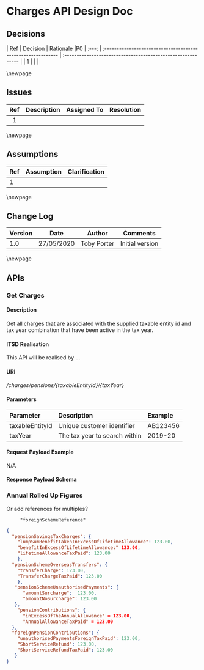 # Charges API Design Doc

## Decisions

| Ref  | Decision                                                     | Rationale                                                    |P0
| :---: | :----------------------------------------------------------- | :----------------------------------------------------------- |
|  1   |    |   |

\newpage 

## Issues

| Ref  | Description                                                  | Assigned To                             | Resolution                                                   |
| :---: | :----------------------------------------------------------- | :-------------------------------------- | :----------------------------------------------------------- |
|  1   |  |                          |                                                              |

\newpage

## Assumptions

| Ref  | Assumption                                                   | Clarification |
| ---- | ------------------------------------------------------------ | ------------- |
| 1    |  |               |

\newpage

 
## Change Log

| Version | Date | Author | Comments                                         |
| ------- | ---------- | --- | ------------------------------------------------ |
| 1.0     | 27/05/2020 | Toby Porter |Initial version  |

  

\newpage

## APIs

### Get Charges

#### Description

Get all charges that are associated with the supplied taxable entity id and tax year combination that have been active in the tax year.

#### ITSD Realisation

This API will be realised by ... 

#### URI

_/charges/pensions/{taxableEntityId}/{taxYear}_

#### Parameters

| Parameter       | Description                      | Example |
|:----------------|:---------------------------------|:--------|
| taxableEntityId | Unique customer identifier       | AB123456|
| taxYear         | The tax year to search within    | 2019-20 |


#### Request Payload Example

N/A

#### Response Payload Schema

### Annual Rolled Up Figures 

Or add references for multiples?
```  "UkPensionSchemeTaxReferenceNumber"
     "foreignSchemeReference"
````

```json
{
  "pensionSavingsTaxCharges": {
    "lumpSumBenefitTakenInExcessOfLifetimeAllowance": 123.00,
    "benefitInExcessOfLifetimeAllowance:" 123.00,
    "lifetimeAllowanceTaxPaid": 123.00
    },
  "pensionSchemeOverseasTransfers": {
    "transferCharge": 123.00,
    "TransferChargeTaxPaid": 123.00
    },
   "pensionSchemeUnauthorisedPayments": {
      "amountSurcharge":  123.00,
      "amountNoSurcharge": 123.00
   },
    "pensionContributions": {
      "inExcessOfTheAnnualAllowance" = 123.00,
      "AnnualAllowanceTaxPaid" = 123.00
  },
  "foreignPensionContributions": {
    "unauthorisedPaymentsForeignTaxPaid": 123.00,
    "ShortServiceRefund": 123.00,
    "ShortServiceRefundTaxPaid": 123.00
   }
}
```
